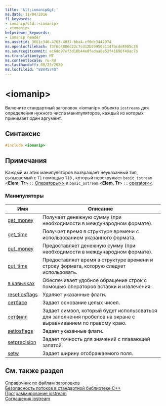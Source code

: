 ```yaml
---
title: '&lt;iomanip&gt;'
ms.date: 11/04/2016
f1_keywords:
- iomanip/std::<iomanip>
- <iomanip>
helpviewer_keywords:
- iomanip header
ms.assetid: 3681c346-4763-4037-bba4-cf0dc3447974
ms.openlocfilehash: f3f6c4886d22c7cd12b29950c114fbcde8905c28
ms.sourcegitcommit: ec6dd97ef3d10b44e0fedaa8e53f41696f49ac7b
ms.translationtype: MT
ms.contentlocale: ru-RU
ms.lasthandoff: 08/25/2020
ms.locfileid: "88845748"
---
```

# <a name="ltiomanipgt"></a>&lt;iomanip&gt;

Включите стандартный заголовок \<iomanip> объекта `iostreams` для определения нужного числа манипуляторов, каждый из которых принимает один аргумент.

## <a name="syntax"></a>Синтаксис

```cpp
#include <iomanip>
```

## <a name="remarks"></a>Примечания

Каждый из этих манипуляторов возвращает неуказанный тип, вызываемый с `T1` помощью `T10` , который перегружает `basic_istream` \<**Elem**, **Tr**> `::` [Операторы>>](../standard-library/istream-operators.md#op_gt_gt) и `basic_ostream` \<**Elem**, **Tr**> `::` [operator<<](../standard-library/ostream-operators.md#op_lt_lt).

### <a name="manipulators"></a>Манипуляторы

|Имя|Описание|
|-|-|
|[get_money](../standard-library/iomanip-functions.md#iomanip_get_money)|Получает денежную сумму (при необходимости в международном формате).|
|[get_time](../standard-library/iomanip-functions.md#iomanip_get_time)|Получает время в структуре времени с использованием указанного формата.|
|[put_money](../standard-library/iomanip-functions.md#iomanip_put_money)|Предоставляет денежную сумму (при необходимости в международном формате).|
|[put_time](../standard-library/iomanip-functions.md#iomanip_put_time)|Предоставляет время в структуре времени и строку формата, которую следует использовать.|
|[в кавычках](../standard-library/iomanip-functions.md#quoted)|Обеспечивает удобное обращение строк с помощью операторов вставки и извлечения.|
|[resetiosflags](../standard-library/iomanip-functions.md#resetiosflags)|Удаляет указанные флаги.|
|[сетбасе](../standard-library/iomanip-functions.md#setbase)|Задает основание целых чисел.|
|[сетфилл](../standard-library/iomanip-functions.md#setfill)|Задает символ, который будет использоваться для заполнения пробелов на экране с выравниванием по правому краю.|
|[setiosflags](../standard-library/iomanip-functions.md#setiosflags)|Задает указанные флаги.|
|[setprecision](../standard-library/iomanip-functions.md#setprecision)|Задает точность для значений с плавающей запятой.|
|[setw](../standard-library/iomanip-functions.md#setw)|Задает ширину отображаемого поля.|

## <a name="see-also"></a>См. также раздел

[Справочник по файлам заголовков](../standard-library/cpp-standard-library-header-files.md)\
[Безопасность потоков в стандартной библиотеке C++](../standard-library/thread-safety-in-the-cpp-standard-library.md)\
[Программирование iostream](../standard-library/iostream-programming.md)\
[Соглашения iostream](../standard-library/iostreams-conventions.md)
